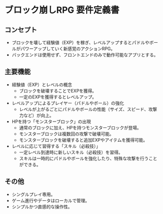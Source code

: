 # ブロック崩しRPG 要件定義書

## コンセプト
- ブロックを壊して経験値（EXP）を稼ぎ、レベルアップするとパドルやボールがパワーアップしていく新感覚のアクションRPG。
- バックエンドは使用せず、フロントエンドのみで動作可能なアプリとする。

## 主要機能
- 経験値（EXP）とレベルの概念
    - ブロックを破壊することでEXPを獲得。
    - 一定のEXPを獲得するとレベルアップ。
- レベルアップによるプレイヤー（パドルやボール）の強化
    - レベルが上がるごとにパドルやボールの性能（サイズ、スピード、攻撃力など）が向上。
- HPを持つ「モンスターブロック」の出現
    - 通常のブロックに加え、HPを持つモンスターブロックが登場。
    - モンスターブロックは複数回の攻撃で破壊可能。
    - モンスターブロックを破壊すると追加EXPやアイテムを獲得可能。
- レベルに応じて習得する「スキル（必殺技）」
    - 一定レベル到達時に新しいスキル（必殺技）を習得。
    - スキルは一時的にパドルやボールを強化したり、特殊な攻撃を行うことができる。

## その他
- シングルプレイ専用。
- ゲーム進行やデータはローカルで管理。
- シンプルかつ直感的な操作性。
